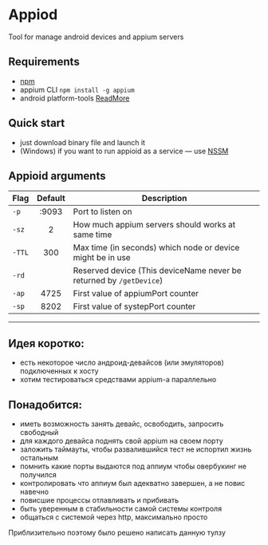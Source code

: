 # Appiod
Tool for manage android devices and appium servers

## Requirements
* [npm](https://www.npmjs.com/get-npm)
* appium CLI `npm install -g appium`
* android platform-tools [ReadMore](https://stackoverflow.com/questions/20564514/adb-is-not-recognized-as-an-internal-or-external-command-operable-program-or)

## Quick start
* just download binary file and launch it
* (Windows) if you want to run appioid as a service — use [NSSM](https://github.com/kirillkovalenko/nssm) 

## Appioid arguments
| Flag   | Default | Description                                                         |
| ------ |:-------:| ------------------------------------------------------------------- |
| `-p`   | :9093   | Port to listen on                                                   |
| `-sz`  | 2       | How much appium servers should works at same time                   |
| `-TTL` | 300     | Max time (in seconds) which node or device might be in use          |
| `-rd`  |         | Reserved device (This deviceName never be returned by `/getDevice`) |
| `-ap`  | 4725    | First value of appiumPort counter                                   |
| `-sp`  | 8202    | First value of systepPort counter                                   |


***

## Идея коротко:
* есть некоторое число андроид-девайсов (или эмуляторов) подключенных к хосту
* хотим тестироваться средствами appium-а параллельно

## Понадобится:
* иметь возможность занять девайс, освободить, запросить свободный
* для каждого девайса поднять свой appium на своем порту
* заложить таймауты, чтобы развалившийся тест не испортил жизнь остальным
* помнить какие порты выдаются под аппиум чтобы овербукинг не получился
* контролировать что аппиум был адекватно завершен, а не повис навечно
* повисшие процессы отлавливать и прибивать
* быть уверенным в стабильности самой системы контроля
* общаться с сиcтемой через http, максимально просто


Приблизительно поэтому было решено написать данную тулзу
